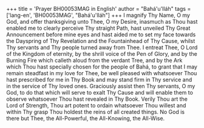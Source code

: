 +++
title = 'Prayer BH00053MAG in English'
author = "Bahá'u'lláh"
tags = ['lang-en', 'BH00053MAG', "Bahá'u'lláh"]
+++
I magnify Thy Name, O my God, and offer thanksgiving unto Thee, O my Desire, inasmuch as Thou hast enabled me to clearly perceive Thy straight Path, hast unveiled Thy Great Announcement before mine eyes and hast aided me to set my face towards the Dayspring of Thy Revelation and the Fountainhead of Thy Cause, whilst Thy servants and Thy people turned away from Thee.  I entreat Thee, O Lord of the Kingdom of eternity, by the shrill voice of the Pen of Glory, and by the Burning Fire which calleth aloud from the verdant Tree, and by the Ark which Thou hast specially chosen for the people of Bahá, to grant that I may remain steadfast in my love for Thee, be well pleased with whatsoever Thou hast prescribed for me in Thy Book and may stand firm in Thy service and in the service of Thy loved ones.  Graciously assist then Thy servants, O my God, to do that which will serve to exalt Thy Cause and will enable them to observe whatsoever Thou hast revealed in Thy Book.
Verily Thou art the Lord of Strength, Thou art potent to ordain whatsoever Thou willest and within Thy grasp Thou holdest the reins of all created things.  No God is there but Thee, the All-Powerful, the All-Knowing, the All-Wise.
